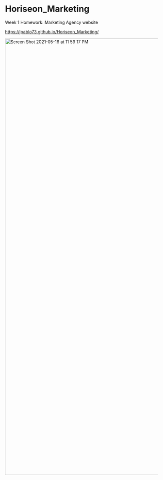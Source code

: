 # Horiseon_Marketing
Week 1 Homework: Marketing Agency website



https://jpablo73.github.io/Horiseon_Marketing/

<img width="1440" alt="Screen Shot 2021-05-16 at 11 59 17 PM" src="https://user-images.githubusercontent.com/82916926/118445029-c3bf8d80-b6a2-11eb-97af-26e729e128e4.png">

